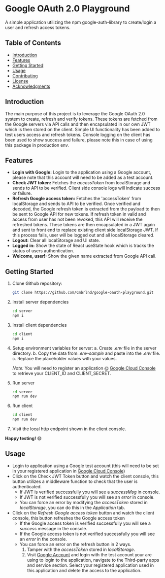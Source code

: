 # Google OAuth 2.0 Playground

A simple application utilizing the npm google-auth-library to create/login a user and refresh access tokens.

## Table of Contents

- [Introduction](#introduction)
- [Features](#features)
- [Getting Started](#getting-started)
- [Usage](#usage)
- [Contributing](#contributing)
- [License](#license)
- [Acknowledgments](#acknowledgments)

## Introduction

The main purpose of this project is to leverage the Google OAuth 2.0 system to create, refresh and verify tokens.
These tokens are fetched from the Google servers via API calls and then encapsulated in our own JWT which is then stored on the client.
Simple UI functionality has been added to test users access and refresh tokens.
Console logging on the client has been used to show success and failure, please note this in case of using this package in production env.

## Features

- **Login with Google:** Login to the application using a Google account, please note that this account will need to be added as a test account.
- **Check JWT token:** Fetches the _accessToken_ from localStorage and sends to API to be verified. Client side console logs will indicate success or failure.
- **Refresh Google access token:** Fetches the 'accessToken' from localStorage and sends to API to be verified. Once verified and decoded, the Google refresh token is extracted from the payload to then be sent to Google API for new tokens. If refresh token in valid and access from user has not been revoked, this API will receive the refreshed tokens. These tokens are then encapsulated in a JWT again and sent to front end to replace existing client side localStorage JWT. If this process fails, user will be logged out and all localStorage cleared.
- **Logout:** Clear all localStorage and UI state.
- **Logged in:** Show the state of React useState hook which is tracks the status of users authentication.
- **Welcome, user!:** Show the given name extracted from Google API call.

## Getting Started

1. Clone Github repository:
    ```bash
    git clone https://github.com/Cmbrlnd/google-oauth-playground.git
    ```

2. Install server dependencies
    ```bash
    cd server
    npm i
    ```

3. Install client dependencies
    ```bash
    cd client
    npm i
    ```

4. Setup environment variables for server:
    a. Create _.env_ file in the server directory.
    b. Copy the data from _.env-sample_ and paste into the _.env_ file.
    c. Replace the placeholder values with your values.

    _Note:_ You will need to register an application @ [Google Cloud Console](https://console.cloud.google.com/) to retrieve your CLIENT_ID and CLIENT_SECRET.

5. Run server
    ```bash
    cd server
    npm run dev
    ```

6. Run client
    ```bash
    cd client
    npm run dev
    ```

7. Visit the local http endpoint shown in the client console.

**Happy testing!** :smile:

## Usage

- Login to application using a Google test account (this will need to be set in your registered application in [Google Cloud Console](https://console.cloud.google.com/))
- Click on the Check JWT Token button and watch the client console, this button utilizes a middleware function to check that the user is authenticated.
    - If JWT is verified successfully you will see a _successMsg_ in console.
    - If JWT is not verified successfully you will see an _error_ in console.
    - You can force an error by modifying the _accessToken_ stored in _localStorage_, you can do this in the _Application_ tab.
- Click on the _Refresh Google access token_ button and watch the client console, this button refreshes the Google access token
    - If the Google access token is verified successfully you will see a _success_ message in the console.
    - If the Google access token is not verified successfully you will see an _error_ in the console.
    - You can force an error on the refresh button in 2 ways.
        1. Tamper with the _accessToken_ stored in _localStorage_.
        2. Visit [Google Account](https://myaccount.google.com/) and login with the test account your are using to login to the application, navigate to the Third-party apps and service section. Select your registered application used in this application and delete the access to the application.